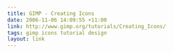 ```yaml
---
title: GIMP - Creating Icons
date: 2006-11-06 14:09:55 +11:00
link: http://www.gimp.org/tutorials/Creating_Icons/
tags: gimp icons tutorial design
layout: link
---
```

